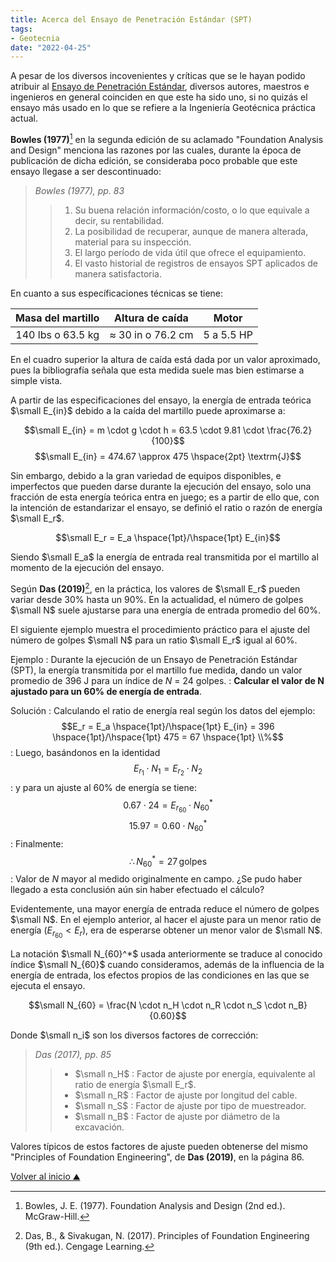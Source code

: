 ```yaml
---
title: Acerca del Ensayo de Penetración Estándar (SPT)
tags:
- Geotecnia
date: "2022-04-25"
---
```


A pesar de los diversos incovenientes y críticas que se le hayan podido atribuir al [Ensayo de Penetración Estándar](https://www.astm.org/d1586_d1586m-18e01.html), diversos autores, maestros e ingenieros en general coinciden en que este ha sido uno, si no quizás el ensayo más usado en lo que se refiere a la Ingeniería Geotécnica práctica actual.

**Bowles (1977)**[^1] en la segunda edición de su aclamado "Foundation Analysis and Design" menciona las razones por las cuales, durante la época de publicación de dicha edición, se consideraba poco probable que este ensayo llegase a ser descontinuado:

> *Bowles (1977), pp. 83*
>> 1. Su buena relación información/costo, o lo que equivale a decir, su rentabilidad.
>> 2. La posibilidad de recuperar, aunque de manera alterada, material para su inspección.
>> 3. El largo período de vida útil que ofrece el equipamiento.
>> 4. El vasto historial de registros de ensayos SPT aplicados de manera satisfactoria.

En cuanto a sus específicaciones técnicas se tiene:

| Masa del martillo |  Altura de caída  |    Motor   |
|:-----------------:|:-----------------:|:----------:|
| 140 lbs o 63.5 kg | ≈ 30 in o 76.2 cm | 5 a 5.5 HP |
  
En el cuadro superior la altura de caída está dada por un valor aproximado, pues la bibliografía señala que esta medida suele mas bien estimarse a simple vista.

A partir de las especificaciones del ensayo, la energía de entrada teórica $\small E_{in}$ debido a la caída del martillo puede aproximarse a:

$$\small E_{in} = m \cdot g \cdot h = 63.5 \cdot 9.81 \cdot \frac{76.2}{100}$$
$$\small E_{in} = 474.67 \approx 475 \hspace{2pt} \textrm{J}$$

Sin embargo, debido a la gran variedad de equipos disponibles, e imperfectos que pueden darse durante la ejecución del ensayo, solo una fracción de esta energía teórica entra en juego; es a partir de ello que, con la intención de estandarizar el ensayo, se definió el ratio o razón de energía $\small E_r$.

$$\small E_r = E_a \hspace{1pt}/\hspace{1pt} E_{in}$$

Siendo $\small E_a$ la energía de entrada real transmitida por el martillo al momento de la ejecución del ensayo.

Según **Das (2019)**[^2], en la práctica, los valores de $\small E_r$ pueden variar desde 30% hasta un 90%. En la actualidad, el número de golpes $\small N$  suele ajustarse para una energía de entrada promedio del 60%.

El siguiente ejemplo muestra el procedimiento práctico para el ajuste del número de golpes $\small N$ para un ratio $\small E_r$ igual al 60%.

Ejemplo
: Durante la ejecución de un Ensayo de Penetración Estándar (SPT), la energía transmitida por el martillo fue medida, dando un valor promedio de 396 J para un índice de ${N}$ = 24 golpes. 
: **Calcular el valor de $\bm{N}$ ajustado para un 60% de energía de entrada**. 

Solución
: Calculando el ratio de energía real según los datos del ejemplo:
$$E_r = E_a \hspace{1pt}/\hspace{1pt} E_{in} = 396 \hspace{1pt}/\hspace{1pt} 475 = 67 \hspace{1pt} \\%$$
: Luego, basándonos en la identidad
$$E_{r_1} \cdot N_1 = E_{r_2} \cdot N_2$$
:  y para un ajuste al 60% de energía se tiene:
$$0.67 \cdot 24 = E_{r_{60}} \cdot N_{60}^* $$
$$15.97 = 0.60 \cdot N_{60}^*$$
: Finalmente:
$$\therefore N_{60}^* = 27 \hspace{2pt} \textrm{golpes}$$
: Valor de $N$ mayor al medido originalmente en campo. ¿Se pudo haber llegado a esta conclusión aún sin haber efectuado el cálculo?

Evidentemente, una mayor energía de entrada reduce el número de golpes $\small N$. En el ejemplo anterior, al hacer el ajuste para un menor ratio de energía ($E_{r_{60}} < E_r$), era de esperarse obtener un menor valor de $\small N$.

La notación $\small N_{60}^*$ usada anteriormente se traduce al conocido índice $\small N_{60}$ cuando consideramos, además de la influencia de la energía de entrada, los efectos propios de las condiciones en las que se ejecuta el ensayo.

$$\small N_{60} = \frac{N \cdot n_H \cdot n_R \cdot n_S \cdot n_B}{0.60}$$

Donde $\small n_i$ son los diversos factores de corrección:

> *Das (2017), pp. 85*
>> * $\small n_H$ : Factor de ajuste por energía, equivalente al ratio de energía $\small E_r$.
>> * $\small n_R$ : Factor de ajuste por longitud del cable.
>> * $\small n_S$ : Factor de ajuste por tipo de muestreador.
>> * $\small n_B$ : Factor de ajuste por diámetro de la excavación.

Valores típicos de estos factores de ajuste pueden obtenerse del mismo "Principles of Foundation Engineering", de **Das (2019)**, en la página 86.

[^1]: Bowles, J. E. (1977). Foundation Analysis and Design (2nd ed.). McGraw-Hill.
[^2]: Das, B., & Sivakugan, N. (2017). Principles of Foundation Engineering (9th ed.). Cengage Learning.

[Volver al inicio  ⛰](/)